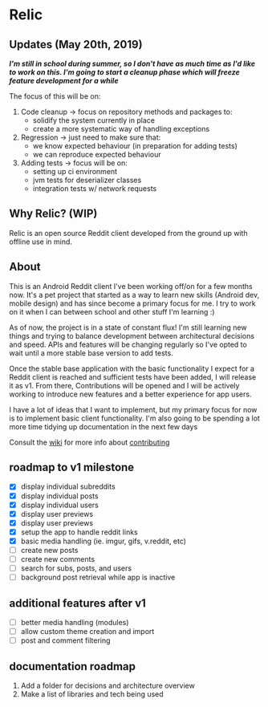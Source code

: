 # Relic

## Updates (May 20th, 2019)
***I'm still in school during summer, so I don't have as much time as I'd like to work on this. I'm going to start a cleanup phase which will freeze feature development for a while***

The focus of this will be on:
1. Code cleanup -> focus on repository methods and packages to:
    - solidify the system currently in place
    - create a more systematic way of handling exceptions
2. Regression -> just need to make sure that:
    - we know expected behaviour (in preparation for adding tests)
    - we can reproduce expected behaviour
3. Adding tests -> focus will be on:
    - setting up ci environment
    - jvm tests for deserializer classes
    - integration tests w/ network requests
    
## Why Relic? (WIP)

Relic is an open source Reddit client developed from the ground up with offline use in mind. 

## About

This is an Android Reddit client I've been working off/on for a few months now. It's a pet project that started as a way to learn new skills (Android dev, mobile design) and has since become a primary focus for me. I try to work on it when I can between school and other stuff I'm learning :)

As of now, the project is in a state of constant flux! I'm still learning new things and trying to balance development between architectural decisions and speed. APIs and features will be changing regularly so I've opted to wait until a more stable base version to add tests.

Once the stable base application with the basic functionality I expect for a Reddit client is reached and sufficient tests have been added, I will release it as v1. From there, Contributions will be opened and I will be actively working to introduce new features and a better experience for app users.

I have a lot of ideas that I want to implement, but my primary focus for now is to implement basic client functionality. I'm also going to be spending a lot more time tidying up documentation in the next few days

Consult the [wiki](https://github.com/13ABEL/Relic/wiki) for more info about [contributing](https://github.com/13ABEL/Relic/wiki/Contribution-Quickstart)

## roadmap to v1 milestone

- [x] display individual subreddits
- [x] display individual posts
- [x] display individual users
- [x] display user previews
- [x] display user previews
- [x] setup the app to handle reddit links
- [x] basic media handling (ie. imgur, gifs, v.reddit, etc)
- [ ] create new posts
- [ ] create new comments
- [ ] search for subs, posts, and users
- [ ] background post retrieval while app is inactive

## additional features after v1

- [ ] better media handling (modules)
- [ ] allow custom theme creation and import
- [ ] post and comment filtering

## documentation roadmap

1. Add a folder for decisions and architecture overview
2. Make a list of libraries and tech being used
